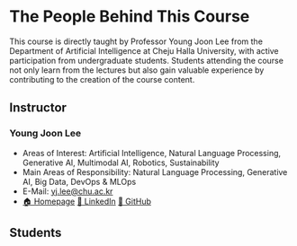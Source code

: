 # The People Behind This Course

This course is directly taught by Professor Young Joon Lee from the Department of Artificial Intelligence at Cheju Halla University, with active participation from undergraduate students. Students attending the course not only learn from the lectures but also gain valuable experience by contributing to the creation of the course content.

## Instructor

### Young Joon Lee

- Areas of Interest: Artificial Intelligence, Natural Language Processing, Generative AI, Multimodal AI, Robotics, Sustainability
- Main Areas of Responsibility: Natural Language Processing, Generative AI, Big Data, DevOps & MLOps
- E-Mail: [yj.lee@chu.ac.kr](mailto:yj.lee@chu.ac.kr)
- [🏠 Homepage](https://entelecheia.me) [📖 LinkedIn](https://www.linkedin.com/in/entelecheia) [🐙 GitHub](https://github.com/entelecheia)

## Students
